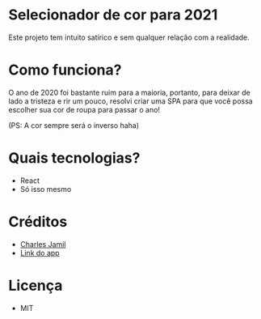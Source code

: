 # Selecionador de cor para 2021

Este projeto tem intuito satírico e sem qualquer relação com a realidade.

# Como funciona?

O ano de 2020 foi bastante ruim para a maioria, portanto, para deixar de lado a tristeza e rir um pouco, resolvi criar uma SPA para que você possa escolher sua cor de roupa para passar o ano!

(PS: A cor sempre será o inverso haha)

# Quais tecnologias?

- React
- Só isso mesmo

# Créditos

- [Charles Jamil](https://tchars.com/)
- [Link do app](https://tchars.com/projetos/sugestor-virada-2021/)

# Licença

- MIT
